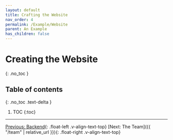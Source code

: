 ```yaml
---
layout: default
title: Crafting the Website
nav_order: 4
permalink: /Example/Website
parent: An Example
has_children: false
---
```


# Creating the Website
{: .no_toc }

## Table of contents
{: .no_toc .text-delta }

1. TOC
{:toc}

---


[Previous: Backend](Backend){: .float-left .v-align-text-top}
[Next: The Team]({{ "/team" | relative_url }}){: .float-right .v-align-text-top}